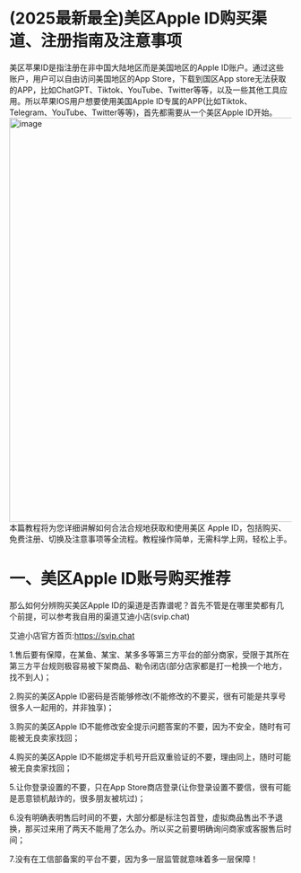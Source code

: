 # (2025最新最全)美区Apple ID购买渠道、注册指南及注意事项
美区苹果ID是指注册在非中国大陆地区而是美国地区的Apple ID账户。通过这些账户，用户可以自由访问美国地区的App Store，下载到国区App store无法获取的APP，比如ChatGPT、Tiktok、YouTube、Twitter等等，以及一些其他工具应用。所以苹果IOS用户想要使用美国Apple ID专属的APP(比如Tiktok、Telegram、YouTube、Twitter等等)，首先都需要从一个美区Apple ID开始。
<img width="1080" height="720" alt="image" src="https://github.com/user-attachments/assets/53b59ca4-96fc-42ef-b61b-8ce735d0ea9b" />
本篇教程将为您详细讲解如何合法合规地获取和使用美区 Apple ID，包括购买、免费注册、切换及注意事项等全流程。教程操作简单，无需科学上网，轻松上手。
# 一、美区Apple ID账号购买推荐

那么如何分辨购买美区Apple ID的渠道是否靠谱呢？首先不管是在哪里荬都有几个前提，可以参考我自用的渠道艾迪小店(svip.chat)

艾迪小店官方首页:<https://svip.chat>

1.售后要有保障，在某鱼、某宝、某多多等第三方平台的部分商家，受限于其所在第三方平台规则极容易被下架商品、勒令闭店(部分店家都是打一枪换一个地方，找不到人)；

2.购买的美区Apple ID密码是否能够修改(不能修改的不要买，很有可能是共享号很多人一起用的，并非独享)；

3.购买的美区Apple ID不能修改安全提示问题答案的不要，因为不安全，随时有可能被无良卖家找回；

4.购买的美区Apple ID不能绑定手机号开启双重验证的不要，理由同上，随时可能被无良卖家找回；

5.让你登录设置的不要，只在App Store商店登录(让你登录设置不要信，很有可能是恶意锁机敲诈的，很多朋友被坑过)；

6.没有明确表明售后时间的不要，大部分都是标注包首登，虚拟商品售出不予退换，那买过来用了两天不能用了怎么办。所以买之前要明确询问商家或客服售后时间；

7.没有在工信部备案的平台不要，因为多一层监管就意味着多一层保障！
